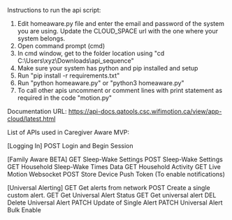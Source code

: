 Instructions to run the api script:

1. Edit homeaware.py file and enter the email and password of the system you are using. Update the CLOUD_SPACE url with the one where your system belongs.
2. Open command prompt (cmd)
3. In cmd window, get to the folder location using "cd C:\Users\xyz\Downloads\api_sequence"
4. Make sure your system has python and pip installed and setup
5. Run "pip install -r requirements.txt"
6. Run "python homeaware.py" or "python3 homeaware.py"
7. To call other apis uncomment or comment lines with print statement as required in the code "motion.py"


Documentation URL: https://api-docs.qatools.csc.wifimotion.ca/view/app-cloud/latest.html

List of APIs used in Caregiver Aware MVP: 

[Logging In]
POST Login and Begin Session

[Family Aware BETA]
GET Sleep-Wake Settings
POST Sleep-Wake Settings
GET Household Sleep-Wake Times Data
GET Household Activity
GET Live Motion Websocket
POST Store Device Push Token (To enable notifications)

[Universal Alerting]
GET Get alerts from network
POST Create a single custom alert.
GET Get Universal Alert Status
GET Get universal alert
DEL Delete Universal Alert
PATCH Update of Single Alert
PATCH Universal Alert Bulk Enable
